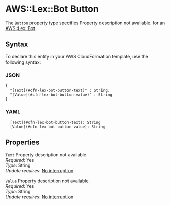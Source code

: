 # AWS::Lex::Bot Button<a name="aws-properties-lex-bot-button"></a>

<a name="aws-properties-lex-bot-button-description"></a>The `Button` property type specifies Property description not available\. for an [AWS::Lex::Bot](aws-resource-lex-bot.md)\.

## Syntax<a name="aws-properties-lex-bot-button-syntax"></a>

To declare this entity in your AWS CloudFormation template, use the following syntax:

### JSON<a name="aws-properties-lex-bot-button-syntax.json"></a>

```
{
  "[Text](#cfn-lex-bot-button-text)" : String,
  "[Value](#cfn-lex-bot-button-value)" : String
}
```

### YAML<a name="aws-properties-lex-bot-button-syntax.yaml"></a>

```
  [Text](#cfn-lex-bot-button-text): String
  [Value](#cfn-lex-bot-button-value): String
```

## Properties<a name="aws-properties-lex-bot-button-properties"></a>

`Text`  <a name="cfn-lex-bot-button-text"></a>
Property description not available\.  
*Required*: Yes  
*Type*: String  
*Update requires*: [No interruption](https://docs.aws.amazon.com/AWSCloudFormation/latest/UserGuide/using-cfn-updating-stacks-update-behaviors.html#update-no-interrupt)

`Value`  <a name="cfn-lex-bot-button-value"></a>
Property description not available\.  
*Required*: Yes  
*Type*: String  
*Update requires*: [No interruption](https://docs.aws.amazon.com/AWSCloudFormation/latest/UserGuide/using-cfn-updating-stacks-update-behaviors.html#update-no-interrupt)